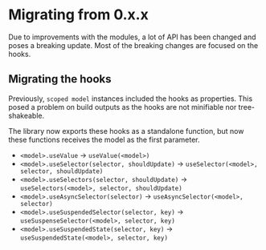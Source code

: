 # Migrating from 0.x.x

Due to improvements with the modules, a lot of API has been changed and poses a breaking update. Most of the breaking changes are focused on the hooks.

## Migrating the hooks

Previously, `scoped model` instances included the hooks as properties. This posed a problem on build outputs as the hooks are not minifiable nor tree-shakeable.

The library now exports these hooks as a standalone function, but now these functions receives the model as the first parameter.

- `<model>.useValue` -> `useValue(<model>)`
- `<model>.useSelector(selector, shouldUpdate)` -> `useSelector(<model>, selector, shouldUpdate)`
- `<model>.useSelectors(selector, shouldUpdate)` -> `useSelectors(<model>, selector, shouldUpdate)`
- `<model>.useAsyncSelector(selector)` -> `useAsyncSelector(<model>, selector)`
- `<model>.useSuspendedSelector(selector, key)` -> `useSuspenseSelector(<model>, selector, key)`
- `<model>.useSuspendedState(selector, key)` -> `useSuspendedState(<model>, selector, key)`
